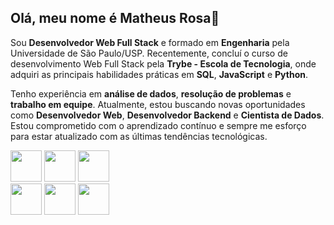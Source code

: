 ## Olá, meu nome é Matheus Rosa👋


Sou **Desenvolvedor Web Full Stack** e formado em **Engenharia** pela Universidade de São Paulo/USP. Recentemente, concluí o curso de desenvolvimento Web Full Stack pela **Trybe - Escola de Tecnologia**, onde adquiri as principais habilidades práticas em **SQL**, **JavaScript** e **Python**.

Tenho experiência em **análise de dados**, **resolução de problemas** e **trabalho em equipe**. Atualmente, estou buscando novas oportunidades como **Desenvolvedor Web**, **Desenvolvedor Backend** e **Cientista de Dados**. Estou comprometido com o aprendizado contínuo e sempre me esforço para estar atualizado com as últimas tendências tecnológicas.


<div>
<img src="https://cdn.jsdelivr.net/gh/devicons/devicon@latest/icons/python/python-original.svg" width='50' heigth='50'/>
<img src="https://cdn.jsdelivr.net/gh/devicons/devicon@latest/icons/javascript/javascript-original.svg"  width='50' heigth='50' />
<img src="https://cdn.jsdelivr.net/gh/devicons/devicon@latest/icons/typescript/typescript-original.svg" width='50' heigth='50' />
</div>
<div>
<img src="https://cdn.jsdelivr.net/gh/devicons/devicon@latest/icons/mongodb/mongodb-original.svg" width='50' heigth='50' />
<img src="https://cdn.jsdelivr.net/gh/devicons/devicon@latest/icons/mysql/mysql-original-wordmark.svg" width='50' heigth='50' />
<img src="https://cdn.jsdelivr.net/gh/devicons/devicon@latest/icons/docker/docker-original-wordmark.svg" width='50' heigth='50' />
</div>
